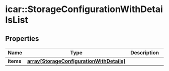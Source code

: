 # icar::StorageConfigurationWithDetailsList


## Properties

Name | Type | Description | Notes
------------ | ------------- | ------------- | -------------
**items** | [**array[StorageConfigurationWithDetails]**](StorageConfigurationWithDetails.md) |  | 


